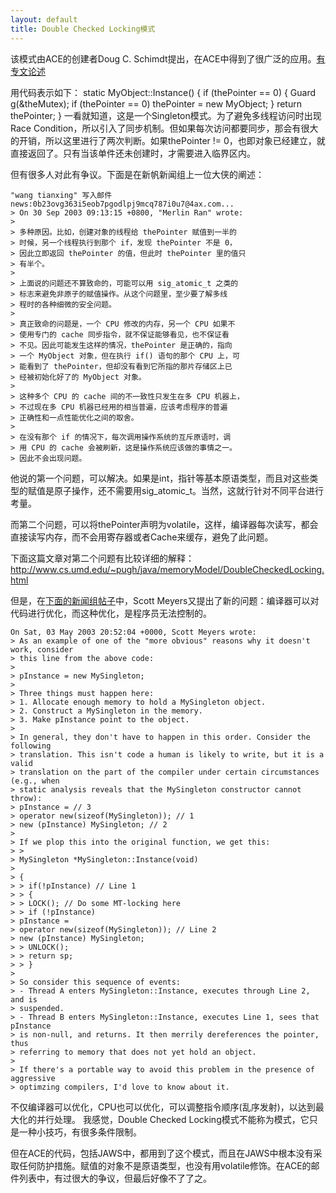 ```yaml
---
layout: default
title: Double Checked Locking模式
---
```

该模式由ACE的创建者Doug C. Schimdt提出，在ACE中得到了很广泛的应用。[有专文论述](http://www.cs.wustl.edu/~schmidt/PDF/DC-Locking.pdf)

用代码表示如下：
    static MyObject::Instance() {
      if (thePointer == 0) {
        Guard g(&theMutex);
        if (thePointer == 0)
          thePointer = new MyObject;
      }
      return thePointer;
    }
一看就知道，这是一个Singleton模式。为了避免多线程访问时出现Race Condition，所以引入了同步机制。但如果每次访问都要同步，那会有很大的开销，所以这里进行了两次判断。如果thePointer != 0，也即对象已经建立，就直接返回了。只有当该单件还未创建时，才需要进入临界区内。

但有很多人对此有争议。下面是在新帆新闻组上一位大侠的阐述：

    "wang tianxing" 写入邮件 news:0b23ovg363i5eob7pgodlpj9mcq787i0u7@4ax.com... 
    > On 30 Sep 2003 09:13:15 +0800, "Merlin Ran" wrote: 
    > 
    > 多种原因。比如，创建对象的线程给 thePointer 赋值到一半的 
    > 时候，另一个线程执行到那个 if，发现 thePointer 不是 0， 
    > 因此立即返回 thePointer 的值，但此时 thePointer 里的值只 
    > 有半个。 
    > 
    > 上面说的问题还不算致命的，可能可以用 sig_atomic_t 之类的 
    > 标志来避免非原子的赋值操作。从这个问题里，至少要了解多线 
    > 程时的各种细微的安全问题。 
    > 
    > 真正致命的问题是，一个 CPU 修改的内存，另一个 CPU 如果不 
    > 使用专门的 cache 同步指令，就不保证能够看见，也不保证看 
    > 不见。因此可能发生这样的情况，thePointer 是正确的，指向 
    > 一个 MyObject 对象，但在执行 if() 语句的那个 CPU 上，可 
    > 能看到了 thePointer，但却没有看到它所指的那片存储区上已 
    > 经被初始化好了的 MyObject 对象。 
    > 
    > 这种多个 CPU 的 cache 间的不一致性只发生在多 CPU 机器上， 
    > 不过现在多 CPU 机器已经用的相当普遍，应该考虑程序的普遍 
    > 正确性和一点性能优化之间的取舍。 
    > 
    > 在没有那个 if 的情况下，每次调用操作系统的互斥原语时，调 
    > 用 CPU 的 cache 会被刷新，这是操作系统应该做的事情之一。 
    > 因此不会出现问题。 
他说的第一个问题，可以解决。如果是int，指针等基本原语类型，而且对这些类型的赋值是原子操作，还不需要用sig_atomic_t。当然，这就行针对不同平台进行考量。

而第二个问题，可以将thePointer声明为volatile，这样，编译器每次读写，都会直接读写内存，而不会用寄存器或者Cache来缓存，避免了此问题。

下面这篇文章对第二个问题有比较详细的解释：<http://www.cs.umd.edu/~pugh/java/memoryModel/DoubleCheckedLocking.html>

但是，在[下面的新闻组帖子](http://groups.google.com/groups?hl=zh-CN&lr=lang_zh-CN|lang_zh-TW|lang_en&ie=UTF-8&oe=UTF-8&threadm=MPG.191efc0a3bf86e2e9896e0%40news.hevanet.com&rnum=2&prev=/groups%3Fq%3Ddouble%2Bchecked%2Blocking%26hl%3Dzh-CN%26lr%3Dlang_zh-CN%257Clang_zh-TW%257Clang_en%26ie%3DUTF-8%26oe%3DUTF-8%26selm%3DMPG.191efc0a3bf86e2e9896e0%2540news.hevanet.com%26rnum%3D2)中，Scott Meyers又提出了新的问题：编译器可以对代码进行优化，而这种优化，是程序员无法控制的。

    On Sat, 03 May 2003 20:52:04 +0000, Scott Meyers wrote: 
    > As an example of one of the "more obvious" reasons why it doesn't work, consider 
    > this line from the above code: 
    > 
    > pInstance = new MySingleton; 
    > 
    > Three things must happen here: 
    > 1. Allocate enough memory to hold a MySingleton object. 
    > 2. Construct a MySingleton in the memory. 
    > 3. Make pInstance point to the object. 
    > 
    > In general, they don't have to happen in this order. Consider the following 
    > translation. This isn't code a human is likely to write, but it is a valid 
    > translation on the part of the compiler under certain circumstances (e.g., when 
    > static analysis reveals that the MySingleton constructor cannot throw): 
    > pInstance = // 3 
    > operator new(sizeof(MySingleton)); // 1 
    > new (pInstance) MySingleton; // 2 
    > 
    > If we plop this into the original function, we get this: 
    > >
    > MySingleton *MySingleton::Instance(void) 
    >
    > { 
    > > if(!pInstance) // Line 1
    > > {
    > > LOCK(); // Do some MT-locking here
    > > if (!pInstance) 
    > pInstance = 
    > operator new(sizeof(MySingleton)); // Line 2 
    > new (pInstance) MySingleton;
    > > UNLOCK();
    > > return sp;
    > > } 
    > 
    > So consider this sequence of events: 
    > - Thread A enters MySingleton::Instance, executes through Line 2, and is 
    > suspended. 
    > - Thread B enters MySingleton::Instance, executes Line 1, sees that pInstance 
    > is non-null, and returns. It then merrily dereferences the pointer, thus 
    > referring to memory that does not yet hold an object. 
    > 
    > If there's a portable way to avoid this problem in the presence of aggressive 
    > optimzing compilers, I'd love to know about it.

不仅编译器可以优化，CPU也可以优化，可以调整指令顺序(乱序发射)，以达到最大化的并行处理。 我感觉，Double Checked Locking模式不能称为模式，它只是一种小技巧，有很多条件限制。

但在ACE的代码，包括JAWS中，都用到了这个模式，而且在JAWS中根本没有采取任何防护措施。赋值的对象不是原语类型，也没有用volatile修饰。在ACE的邮件列表中，有过很大的争议，但最后好像不了了之。
